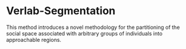 # Verlab-Segmentation
This method introduces a novel methodology for the partitioning of the social space associated with arbitrary groups of individuals into approachable regions.
